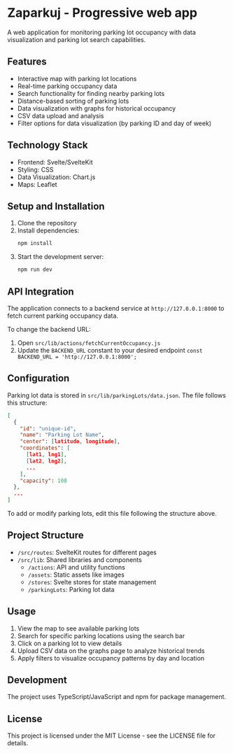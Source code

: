 # Zaparkuj - Progressive web app

A web application for monitoring parking lot occupancy with data visualization and parking lot search capabilities.

## Features

- Interactive map with parking lot locations
- Real-time parking occupancy data
- Search functionality for finding nearby parking lots
- Distance-based sorting of parking lots
- Data visualization with graphs for historical occupancy
- CSV data upload and analysis
- Filter options for data visualization (by parking ID and day of week)

## Technology Stack

- Frontend: Svelte/SvelteKit
- Styling: CSS
- Data Visualization: Chart.js
- Maps: Leaflet

## Setup and Installation

1. Clone the repository
2. Install dependencies:
   ```bash
   npm install
   ```
3. Start the development server:
   ```bash
   npm run dev
   ```

## API Integration

The application connects to a backend service at `http://127.0.0.1:8000` to fetch current parking occupancy data.

To change the backend URL:
1. Open `src/lib/actions/fetchCurrentOccupancy.js`
2. Update the `BACKEND_URL` constant to your desired endpoint
`const BACKEND_URL = 'http://127.0.0.1:8000';`
## Configuration

Parking lot data is stored in `src/lib/parkingLots/data.json`. The file follows this structure:

```json
[
  {
    "id": "unique-id",
    "name": "Parking Lot Name",
    "center": [latitude, longitude],
    "coordinates": [
      [lat1, lng1],
      [lat2, lng2],
      ...
    ],
    "capacity": 100
  },
  ...
]
```

To add or modify parking lots, edit this file following the structure above.

## Project Structure

- `/src/routes`: SvelteKit routes for different pages
- `/src/lib`: Shared libraries and components
    - `/actions`: API and utility functions
    - `/assets`: Static assets like images
    - `/stores`: Svelte stores for state management
    - `/parkingLots`: Parking lot data

## Usage

1. View the map to see available parking lots
2. Search for specific parking locations using the search bar
3. Click on a parking lot to view details
4. Upload CSV data on the graphs page to analyze historical trends
5. Apply filters to visualize occupancy patterns by day and location

## Development

The project uses TypeScript/JavaScript and npm for package management.

## License

This project is licensed under the MIT License - see the LICENSE file for details.